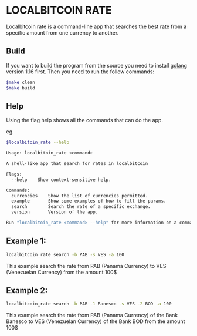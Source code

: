 # LOCALBITCOIN RATE

Localbitcoin rate is a command-line app that searches the best rate from a specific amount from one currency to another.

## Build

If you want to build the program from the source you need to install [golang](https://golang.org/dl/) version 1.16 first. Then you need to run the follow commands:

```bash
$make clean
$make build
```

## Help

Using the flag help shows all the commands that can do the app.

eg.
```bash
$localbitoin_rate --help

Usage: localbitoin_rate <command>

A shell-like app that search for rates in localbitcoin

Flags:
  --help    Show context-sensitive help.

Commands:
  currencies    Show the list of currencies permitted.
  example       Show some examples of how to fill the params.
  search        Search the rate of a specific exchange.
  version       Version of the app.

Run "localbitoin_rate <command> --help" for more information on a command
```

## Example 1:
```bash
localbitcoin_rate search -b PAB -s VES -a 100
```
This example search the rate from PAB (Panama Currency) to VES (Venezuelan Currency) from the amount 100$
## Example 2:
```bash
localbitcoin_rate search -b PAB -1 Banesco -s VES -2 BOD -a 100
```
This example search the rate from PAB (Panama Currency) of the Bank Banesco to VES (Venezuelan Currency) of the Bank BOD from the amount 100$
